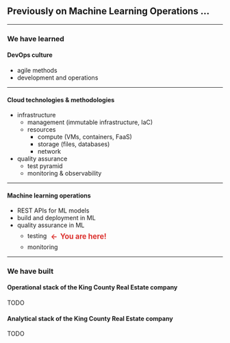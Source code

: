 ## Previously on Machine Learning Operations &hellip;

---

### We have learned

#### DevOps culture

- agile methods
- development and operations

---

#### Cloud technologies &amp; methodologies

- infrastructure
    - management (immutable infrastructure, IaC)
    - resources
        - compute (VMs, containers, FaaS)
        - storage (files, databases)
        - network
- quality assurance
    - test pyramid
    - monitoring &amp; observability

---

#### Machine learning operations

- REST APIs for ML models
- build and deployment in ML
- quality assurance in ML
    - testing
      <strong style="color:#dc322f; font-size:1.2em; line-height:2em; margin:0.3em; position:relative; top:0.11em">
      ←&nbsp;&thinsp;You are here!
      </strong>
    - monitoring

---

### We have built

#### Operational stack of the King County Real Estate company

TODO

#### Analytical stack of the King County Real Estate company

TODO
